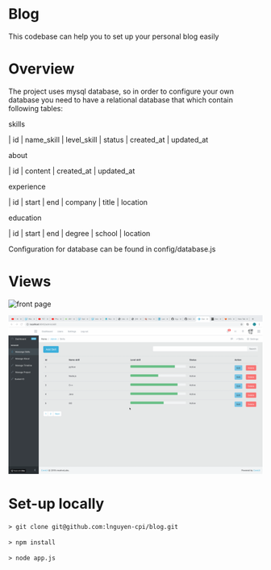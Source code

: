 # Blog

This codebase can help you to set up your personal blog easily

# Overview

The project uses mysql database, so in order to configure your own database you need to have a relational database that which contain following tables:

skills

| id | name_skill  | level_skill  | status | created_at | updated_at

about

| id | content | created_at | updated_at

experience

| id | start | end | company | title | location

education

| id | start | end | degree | school | location 


Configuration for database can be found in config/database.js


# Views

![front page](./images/cv.gif)

![admin page](./images/admin.gif)

# Set-up locally
```> git clone git@github.com:lnguyen-cpi/blog.git```

```> npm install```

```> node app.js```
